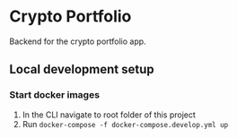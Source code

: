 # Crypto Portfolio

Backend for the crypto portfolio app.

## Local development setup

### Start docker images

1. In the CLI navigate to root folder of this project
2. Run `docker-compose -f docker-compose.develop.yml up`

